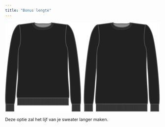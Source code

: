```yaml
---
title: "Bonus lengte"
---
```


![Bonus lengte](lengthbonus.svg)

Deze optie zal het lijf van je sweater langer maken.




